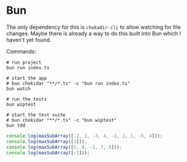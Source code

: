 # Bun

The only dependency for this is `chokadir-cli` to allow watching for file changes. Maybe there is already a way to do this built into Bun which I haven't yet found.

Commands:

```shell
# run project
bun run index.ts

# start the app
# bun chokidar "**/*.ts" -c "bun run index.ts"
bun watch

# run the tests
bun wiptest

# start the test suite
# bun chokidar "**/*.ts" -c "bun wiptest"
bun tdd
```

```typescript
console.log(maxSubArray([-2, 1, -3, 4, -1, 2, 1, -5, 4]));
console.log(maxSubArray([1]));
console.log(maxSubArray([5, 4, -1, 7, 8]));
console.log(maxSubArray([-1]));
```
